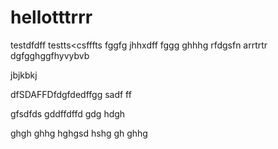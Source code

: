 # hellotttrrr
testdfdff
testts<csfffts
fggfg
jhhxdff
fggg
ghhhg
rfdgsfn arrtrtr
dgfgghggfhyvybvb

jbjkbkj


dfSDAFFDfdgfdedffgg
sadf
ff

gfsdfds
gddffdffd
gdg
hdgh

ghgh
ghhg
hghgsd
hshg
gh
ghhg
